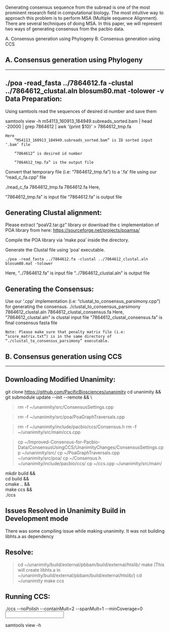 Generating consensus sequence from the subread is one of the most prominent research field in
computational biology. The most intuitive way to approach this problem is to perform MSA (Multiple sequence
Alignment). There are several techniques of doing MSA. In this paper, we will represent two ways of generating
consensus from the pacbio data.

A. Consensus generation using Phylogeny
B. Consensus generation using CCS

A. Consensus generation using Phylogeny
-------------------------------------------------------------------------------------------------------------------
-------------------------------------------------------------------------------------------------------------------
./poa -read_fasta ../7864612.fa -clustal ../7864612_clustal.aln blosum80.mat -tolower -v
Data Preparation:
----------------------------------
Using samtools read the sequences of desired id number and save them

   samtools view -h m54113_160913_184949.subreads_sorted.bam | head -20000 | grep 7864612 | awk '{print $10}' > 7864612_tmp.fa
      
	Here
		“M54113_160913_184949.subreads_sorted.bam” is ID sorted input ‘.bam’ file
		
		“7864612” is desired id number
		
		“7864612_tmp.fa” is the output file
		
Convert that temporary file (i.e: “7864612_tmp.fa”) to a ‘.fa’ file using our “read_c_fa.cpp” file

   ./read_c_fa 7864612_tmp.fa 7864612.fa
	Here, 
	
“7864612_tmp.fa” is input file
“7864612.fa” is output file


Generating Clustal alignment:
----------------------------------
Please extract “poaV2.tar.gz” library or download the c implementation of POA library from here:
	https://sourceforge.net/projects/poamsa/
	
Compile the POA library via ‘make poa’ inside the directory.

Generate the Clustal file using ‘poa’ executable.

	./poa -read_fasta ../7864612.fa -clustal ../7864612_clustal.aln blosum80.mat -tolower
Here, 
“../7864612.fa” is input file 
“../7864612_clustal.aln” is output file

Generating the Consensus:
----------------------------------
Use our ‘.cpp’ implementation (i.e: “clustal_to_consensus_parsimony.cpp”) for generating the consensus.
	./clustal_to_consensus_parsimony 7864612_clustal.aln 7864612_clustal_consensus.fa
	Here,
		“7864612_clustal.aln” is clustal input file
		“7864612_clustal_consensus.fa” is final consensus fasta file

	Note: Please make sure that penalty matrix file (i.e: “score_matrix.txt”) is in the same directory of “./clustal_to_consensus_parsimony” executable.




B. Consensus generation using CCS
--------------------------------------------------------------------------------------------------------------
--------------------------------------------------------------------------------------------------------------


Downloading Modified Unanimity:
--------------------------------------------------------------------------

 git clone https://github.com/PacificBiosciences/unanimity 
  cd unanimity                                              && \
  git submodule update --init --remote                      && \
 

> rm -f ~/unanimity/src/ConsensusSettings.cpp

> rm -f ~/unanimity/src/poa/PoaGraphTraversals.cpp

> rm -f  ~/unanimity/include/pacbio/ccs/Consensus.h
> rm -f ~/unanimity/src/main/ccs.cpp

> cp ~/Improved-Consensus-for-Pacbio-Data/ConsensusUsingCCS/UnanimityChanges/ConsensusSettings.cpp  ~/unanimity/src/
> cp ~/PoaGraphTraversals.cpp  ~/unanimity/src/poa/
> cp ~/Consensus.h  ~/unanimity/include/pacbio/ccs/
> cp ~/ccs.cpp  ~/unanimity/src/main/

 mkdir build                                               && \
  cd build                                                  && \
  cmake ..                                                  && \
  make ccs                                                  && \
  ./ccs
  
  
 Issues Resolved in Unanimity Build in Development mode
---------------------------------------------------------------------
There was some compiling issue while making unanimity. It was not building libhts.a as dependency 

Resolve:
------------
> cd ~/unanimity/build/external/pbbam/build/external/htslib/
> make
(This will create libhts.a in ~/unanimity/build/external/pbbam/build/external/htslib/)
> cd ~/unanimity
> make ccs
 
 Running CCS:
 ---------------------------
./ccs --noPolish --containMult=2 --spanMult=1 --minCoverage=0  <input bam file>  <output bam file>

samtools view -h <output bam file>
